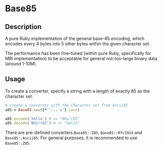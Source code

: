 # Base85

## Description

A pure Ruby implementation of the general base-85 encoding, which encodes every 4 bytes into 5 other bytes within the given character set.

The performance has been fine-tuned (within pure Ruby, specifically for MRI implementation) to be acceptable for general not-too-large binary data (around 1-10M).

## Usage

To create a converter, specify a string with a length of exactly 85 as the character set.

```ruby
# create a converter with the character set from Ascii85
a85 = Base85.new([*'!'..'u'].join)

a85.encode('hello') # => "BOu!rDZ"
a85.decode('BOu!rDZ') # => "hello"
```

There are pre-defined converters `Base85::Z85`, `Base85::Rfc1924` and `Base85::Ascii85`. For general purposes, it is recommended to use `Base85::Z85`.
